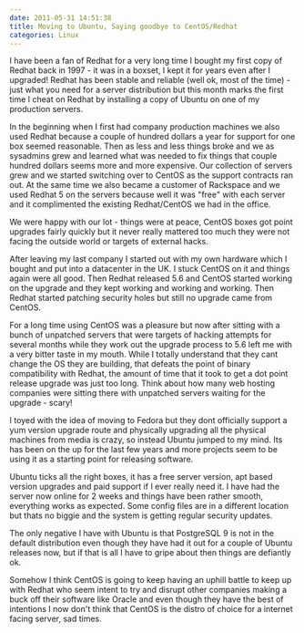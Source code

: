 ```yaml
---
date: 2011-05-31 14:51:38
title: Moving to Ubuntu, Saying goodbye to CentOS/Redhat
categories: Linux
---
```


I have been a fan of Redhat for a very long time I bought my first copy of Redhat back in 1997 - it was in a boxset, I kept it for years even after I upgraded! Redhat has been stable and reliable (well ok, most of the time) - just what you need for a server distribution but this month marks the first time I cheat on Redhat by installing a copy of Ubuntu on one of my production servers.

In the beginning when I first had company production machines we also used Redhat because a couple of hundred dollars a year for support for one box seemed reasonable. Then as less and less things broke and we as sysadmins grew and learned what was needed to fix things that couple hundred dollars seems more and more expensive. Our collection of servers grew and we started switching over to CentOS as the support contracts ran out.  At the same time we also became a customer of Rackspace and we used Redhat 5 on the servers because well it was "free" with each server and it complimented the existing Redhat/CentOS we had in the office.

We were happy with our lot - things were at peace, CentOS boxes got point upgrades fairly quickly but it never really mattered too much they were not facing the outside world or targets of external hacks.

After leaving my last company I started out with my own hardware which I bought and put into a datacenter in the UK. I stuck CentOS on it and things again were all good. Then Redhat released 5.6 and CentOS started working on the upgrade and they kept working and working and working. Then Redhat started patching security holes but still no upgrade came from CentOS.

For a long time using CentOS was a pleasure but now after sitting with a bunch of unpatched servers that were targets of hacking attempts for several months while they work out the upgrade process to 5.6 left me with a very bitter taste in my mouth. While I totally understand that they cant change the OS they are building, that defeats the point of binary compatibility with Redhat, the amount of time that it took to get a dot point release upgrade was just too long. Think about how many web hosting companies were sitting there with unpatched servers waiting for the upgrade - scary!

I toyed with the idea of moving to Fedora but they dont officially support a yum version upgrade route and physically upgrading all the physical machines from media is crazy, so instead Ubuntu jumped to my mind. Its has been on the up for the last few years and more projects seem to be using it as a starting point for releasing software.

Ubuntu ticks all the right boxes, it has a free server version, apt based version upgrades and paid support if I ever really need it. I have had the server now online for 2 weeks and things have been rather smooth, everything works as expected. Some config files are in a different location but thats no biggie and the system is getting regular security updates.

The only negative I have with Ubuntu is that PostgreSQL 9 is not in the default distribution even though they have had it out for a couple of Ubuntu releases now, but if that is all I have to gripe about then things are defiantly ok.

Somehow I think CentOS is going to keep having an uphill battle to keep up with Redhat who seem intent to try and disrupt other companies making a buck off their software like Oracle and even though they have the best of intentions I now don't think that CentOS is the distro of choice for a internet facing server, sad times.
